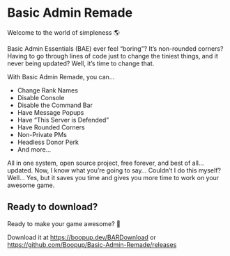 # Basic Admin Remade
Welcome to the world of simpleness :earth_americas:

Basic Admin Essentials (BAE) ever feel “boring”? It’s non-rounded corners? Having to go through lines of code just to change the tiniest things, and it never being updated? Well, it’s time to change that.

With Basic Admin Remade, you can…

- Change Rank Names
- Disable Console
- Disable the Command Bar
- Have Message Popups
- Have “This Server is Defended”
- Have Rounded Corners
- Non-Private PMs
- Headless Donor Perk
- And more…
  
All in one system, open source project, free forever, and best of all… updated. Now, I know what you’re going to say… Couldn’t I do this myself? Well… Yes, but it saves you time and gives you more time to work on your awesome game.

## Ready to download?
Ready to make your game awesome? :thinking:

Download it at https://boopup.dev/BARDownload or https://github.com/Boopup/Basic-Admin-Remade/releases
